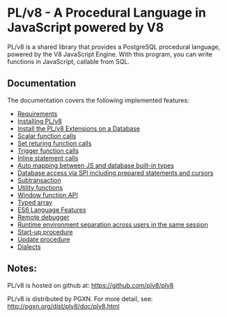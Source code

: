PL/v8 - A Procedural Language in JavaScript powered by V8
=================================================

PL/v8 is a shared library that provides a PostgreSQL procedural language, powered
by the V8 JavaScript Engine.  With this program, you can write functions in JavaScript,
callable from SQL.

## Documentation
The documentation covers the following implemented features:

- [Requirements](/doc/plv8.md#requirements)
- [Installing PL/v8](/doc/plv8.md#installing-plv8)
- [Install the PL/v8 Extensions on a Database](/doc/plv8.md#install-the-plv8-extensions-on-a-database)
- [Scalar function calls](/doc/plv8.md#scalar-function-calls)
- [Set returing function calls](/doc/plv8.md#set-returning-function-calls)
- [Trigger function calls](/doc/plv8.md#trigger-function-calls)
- [Inline statement calls](/doc/plv8.md#inline-statement-calls)
- [Auto mapping between JS and database built-in types](/doc/plv8.md#auto-mapping-between-js-and-database-built-in-types)
- [Database access via SPI including prepared statements and cursors](/doc/plv8.md#database-access-via-spi-including-prepared-statements-and-cursors)
- [Subtransaction](/doc/plv8.md#subtransaction)
- [Utility functions](/doc/plv8.md#utility-functions)
- [Window function API](/doc/plv8.md#window-function-api)
- [Typed array](/doc/plv8.md#typed-array)
- [ES6 Language Features](/doc/plv8.md#es6-language-features)
- [Remote debugger](/doc/plv8.md#remote-debugger)
- [Runtime environment separation across users in the same session](/doc/plv8.md#runtime-environment-separation-across-users-in-the-same-session)
- [Start-up procedure](/doc/plv8.md#start-up-procedure)
- [Update procedure](/doc/plv8.md#update-procedure)
- [Dialects](/doc/plv8.md#dialects)

## Notes:
PL/v8 is hosted on github at:
https://github.com/plv8/plv8

PL/v8 is distributed by PGXN.  For more detail, see:
http://pgxn.org/dist/plv8/doc/plv8.html
